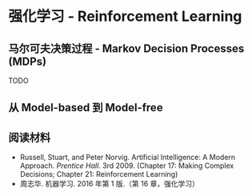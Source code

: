 # 强化学习 - Reinforcement Learning

## 马尔可夫决策过程 - Markov Decision Processes (MDPs)

TODO

## 从 Model-based 到 Model-free

## 阅读材料

- Russell, Stuart, and Peter Norvig. Artificial Intelligence: A Modern Approach. *Prentice Hall*. 3rd 2009.
  (Chapter 17: Making Complex Decisions; Chapter 21: Reinforcement Learning)
- 周志华. 机器学习. 2016 年第 1 版.（第 16 章，强化学习）
